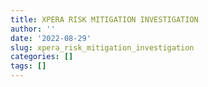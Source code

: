 ```yaml
---
title: XPERA RISK MITIGATION INVESTIGATION
author: ''
date: '2022-08-29'
slug: xpera_risk_mitigation_investigation
categories: []
tags: []
---
```

